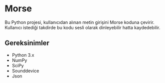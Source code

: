 # Morse

Bu Python projesi, kullanıcıdan alınan metin girişini Morse koduna çevirir. Kullanıcı istediği takdirde bu kodu sesli olarak dinleyebilir hatta kaydedebilir.

## Gereksinimler

- Python 3.x
- NumPy
- SciPy
- Sounddevice
- Json
